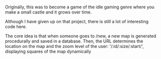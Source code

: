 Originally, this was to become a game of the idle gaming genre where you make a small castle and it grows over time. 

Although I have given up on that project, there is still a lot of interesting code here.

The core idea is that when someone goes to /new, a new map is generated procedurally and saved in a database. 
Then, the URL determines the location on the map and the zoom level of the user: '/:id/:size/:start/', displaying squares of the map dynamically
